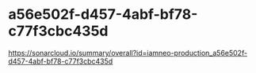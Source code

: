 # a56e502f-d457-4abf-bf78-c77f3cbc435d
https://sonarcloud.io/summary/overall?id=iamneo-production_a56e502f-d457-4abf-bf78-c77f3cbc435d
